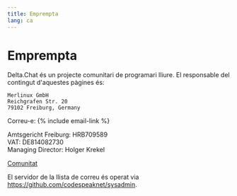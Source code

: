 ```yaml
---
title: Emprempta
lang: ca
---
```


# Emprempta

Delta.Chat és un projecte comunitari de programari lliure. El responsable del contingut d'aquestes pàgines és:

    Merlinux GmbH
    Reichgrafen Str. 20
    79102 Freiburg, Germany

Correu-e: {% include email-link %}

Amtsgericht Freiburg: HRB709589  
VAT: DE814082730  
Managing Director: Holger Krekel

[Comunitat](contribute)

El servidor de la llista de correu és operat via <https://github.com/codespeaknet/sysadmin>.
